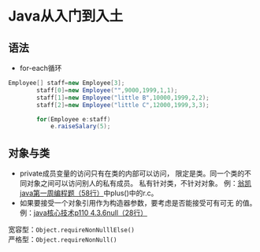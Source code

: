 # Java从入门到入土
## 语法
* for-each循环
```java
Employee[] staff=new Employee[3];
        staff[0]=new Employee("",9000,1999,1,1);
        staff[1]=new Employee("little B",10000,1999,2,2);
        staff[2]=new Employee("little C",12000,1999,3,3);

        for(Employee e:staff)
            e.raiseSalary(5);
```
## 对象与类
* private成员变量的访问只有在类的内部可以访问，
限定是类。同一个类的不同对象之间可以访问别人的私有成员。
私有针对类，不针对对象。
例：[翁凯java第一周编程题（58行）](File://C:\Users\Administrator\Desktop\practiceJava\moocJavaWengKai\src\fraction\Fraction.java)中plus()中的r.c。
* 如果要接受一个对象引用作为构造器参数，要考虑是否能接受可有可无
的值。例：[java核心技术p110 4.3.6null（28行）](File://C:\Users\Administrator\Desktop\practiceJava\coreJavaVolume\src\EmployeeTest.java)

宽容型：`Object.requireNonNulllElse()`  
严格型：`Object.requireNonNull()`


